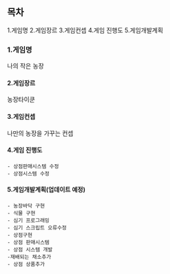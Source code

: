 ## 목차
1.게임명
2.게임장르
3.게임컨셉
4.게임 진행도
5.게임개발계획






### 1.게임명

나의 작은 농장
#### 2.게임장르

농장타이쿤

#### 3.게임컨셉

나만의 농장을 가꾸는 컨셉 

#### 4.게임 진행도
    - 상점판매시스템 수정
    - 상점시스템 수정
    



#### 5.게임개발계획(업데이트 예정)
    - 농장바닥 구현
    - 식물 구현
    - 심기 프로그래밍
    - 심기 스크립트 오류수정
    - 상점구현
    - 상점 판매시스템 
    - 상점 시스템 개발
    -재배되는 채소추가
    - 상점 상품추가

